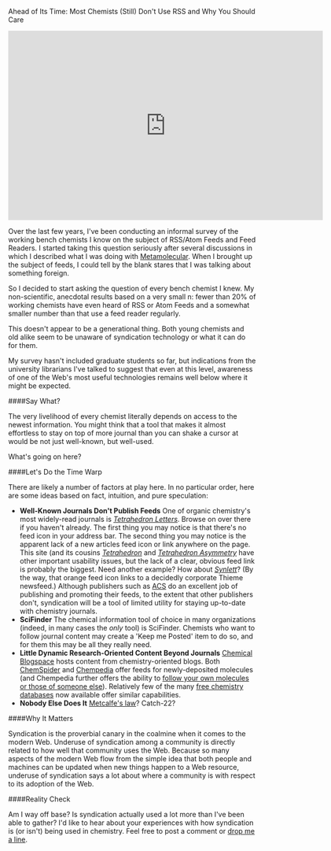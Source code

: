 Ahead of Its Time: Most Chemists (Still) Don't Use RSS and Why You Should Care

<center><object width="640" height="385"><param name="movie" value="http://www.youtube.com/v/VSPZ2Uu_X3Y&hl=en_US&fs=1&"></param><param name="allowFullScreen" value="true"></param><param name="allowscriptaccess" value="always"></param><embed src="http://www.youtube.com/v/VSPZ2Uu_X3Y&hl=en_US&fs=1&" type="application/x-shockwave-flash" allowscriptaccess="always" allowfullscreen="true" width="640" height="385"></embed></object></center>

Over the last few years, I've been conducting an informal survey of the working bench chemists I know on the subject of RSS/Atom Feeds and Feed Readers. I started taking this question seriously after several discussions in which I described what I was doing with [Metamolecular](http://metamolecular.com). When I brought up the subject of feeds, I could tell by the blank stares that I was talking about something foreign.

So I decided to start asking the question of every bench chemist I knew. My non-scientific, anecdotal results based on a very small n: fewer than 20% of working chemists have even heard of RSS or Atom Feeds and a somewhat smaller number than that use a feed reader regularly.

This doesn't appear to be a generational thing. Both young chemists and old alike seem to be unaware of syndication technology or what it can do for them.

My survey hasn't included graduate students so far, but indications from the university librarians I've talked to suggest that even at this level, awareness of one of the Web's most useful technologies remains well below where it might be expected.

####Say What?

The very livelihood of every chemist literally depends on access to the newest information. You might think that a tool that makes it almost effortless to stay on top of more journal than you can shake a cursor at would be not just well-known, but well-used.

What's going on here?

####Let's Do the Time Warp

There are likely a number of factors at play here. In no particular order, here are some ideas based on fact, intuition, and pure speculation:

-  **Well-Known Journals Don't Publish Feeds** One of organic chemistry's most widely-read journals is *[Tetrahedron Letters](http://www.elsevier.com/locate/tetlet)*. Browse on over there if you haven't already. The first thing you may notice is that there's no feed icon in your address bar. The second thing you may notice is the apparent lack of a new articles feed icon or link anywhere on the page. This site (and its cousins *[Tetrahedron](http://www.elsevier.com/locate/tet)* and *[Tetrahedron Asymmetry](http://www.elsevier.com/locate/tetasy)* have other important usability issues, but the lack of a clear, obvious feed link is probably the biggest. Need another example? How about *[Synlett](http://www.thieme-chemistry.com/products/journals/synlett.html)*? (By the way, that orange feed icon links to a decidedly corporate Thieme newsfeed.) Although publishers such as [ACS](http://acs.org) do an excellent job of publishing and promoting their feeds, to the extent that other publishers don't, syndication will be a tool of limited utility for staying up-to-date with chemistry journals.
-  **SciFinder** The chemical information tool of choice in many organizations (indeed, in many cases the *only* tool) is SciFinder. Chemists who want to follow journal content may create a 'Keep me Posted' item to do so, and for them this may be all they really need.
-  **Little Dynamic Research-Oriented Content Beyond Journals** [Chemical Blogspace](http://cb.openmolecules.net) hosts content from chemistry-oriented blogs. Both [ChemSpider](http://chemspider.com) and [Chempedia](http://chempedia.com) offer feeds for newly-deposited molecules (and Chempedia further offers the ability to [follow your own molecules or those of someone else](http://products.metamolecular.com/2009/11/12/your-personal-chempedia-new-substances-feed)). Relatively few of the many [free chemistry databases](http://zusammen.metamolecular.com/2009/03/09/sixty-four-free-chemistry-databases-serialized) now available offer similar capabilities.
-  **Nobody Else Does It** [Metcalfe's law](http://en.wikipedia.org/wiki/Metcalfe's_law)? Catch-22?

####Why It Matters

Syndication is the proverbial canary in the coalmine when it comes to the modern Web. Underuse of syndication among a community is directly related to how well that community uses the Web. Because so many aspects of the modern Web flow from the simple idea that both people and machines can be updated when new things happen to a Web resource, underuse of syndication says a lot about where a community is with respect to its adoption of the Web.

####Reality Check

Am I way off base? Is syndication actually used a lot more than I've been able to gather? I'd like to hear about your experiences with how syndication is (or isn't) being used in chemistry. Feel free to post a comment or <a href="http://mailhide.recaptcha.net/d?k=01BWQM1xI9aLdaRtdkq1bfIg==&amp;c=z8uTudTDZDxI3paudUp-FpDWmCrt2pQ_Pd0a6nmaNZU=" onclick="window.open('http://mailhide.recaptcha.net/d?k=01BWQM1xI9aLdaRtdkq1bfIg==&amp;c=z8uTudTDZDxI3paudUp-FpDWmCrt2pQ_Pd0a6nmaNZU=', '', 'toolbar=0,scrollbars=0,location=0,statusbar=0,menubar=0,resizable=0,width=500,height=300'); return false;" title="Reveal this e-mail address">drop me a line</a>.
